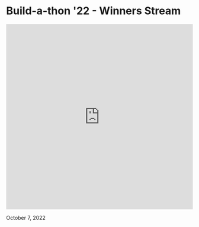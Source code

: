 #  Build-a-thon '22 - Winners Stream

<iframe width="100%" height="500" src="https://www.youtube.com/embed/SJRv30Z7JYo" title="Escape Simulator: Build-a-thon &#39;22 - Winners Stream" frameborder="0" allow="accelerometer; autoplay; clipboard-write; encrypted-media; gyroscope; picture-in-picture; web-share" allowfullscreen></iframe>

October 7, 2022